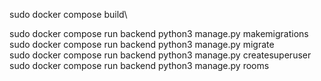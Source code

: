 sudo docker compose build\

sudo docker compose run backend python3 manage.py makemigrations \
sudo docker compose run backend python3 manage.py migrate \
sudo docker compose run backend python3 manage.py createsuperuser \
sudo docker compose run backend python3 manage.py rooms 
